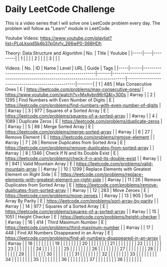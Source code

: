 # Daily LeetCode Challenge
This is a video series that I will solve one LeetCode problem every day.
The problem will follow as "Learn" module in LeetCode.

Youtube Videos: https://www.youtube.com/playlist?list=PLqLksqdSk4b37pGIyfy_266wP0-S68HDh

Theory: Data Structure and Algorithm
| No. | Title | Youtube |
|-----|----|---------|
| 1   |    |         |
| 2   |    |         |
| 3   |    |         |

Videos:
| No. | ID   | Name                                                 | Level | URL                                                                                | Guide                                              | Tags   |
|-----|------|------------------------------------------------------|-------|------------------------------------------------------------------------------------|----------------------------------------------------|--------|
| 1   | 485  | Max Consecutive Ones                                 | E     | https://leetcode.com/problems/max-consecutive-ones/                                | https://www.youtube.com/watch?v=MxAybn96rlQ&t=300s | #array |
| 2   | 1295 | Find Numbers with Even Number of Digits              | E     | https://leetcode.com/problems/find-numbers-with-even-number-of-digits              |                                                    | #array |
| 3   | 977  | Squares of a Sorted Array                            | E     | https://leetcode.com/problems/squares-of-a-sorted-array                            |                                                    | #array |
| 4   | 1089 | Duplicate Zeros                                      | E     | https://leetcode.com/problems/duplicate-zeros                                      |                                                    | #array |
| 5   | 88   | Merge Sorted Array                                   | E     | https://leetcode.com/problems/merge-sorted-array                                   |                                                    | #array |
| 6   | 27   | Remove Element                                       | E     | https://leetcode.com/problems/remove-element                                       |                                                    | #array |
| 7   | 26   | Remove Duplicates from Sorted Arra                   | E     | https://leetcode.com/problems/remove-duplicates-from-sorted-array                  |                                                    | #array |
| 8   | 1346 | Check If N and Its Double Exist                      | E     | https://leetcode.com/problems/check-if-n-and-its-double-exist                      |                                                    | #array |
| 9   | 941  | Valid Mountain Array                                 | E     | https://leetcode.com/problems/valid-mountain-array                                 |                                                    | #array |
| 10  | 1299 | Replace Elements with Greatest Element on Right Side | E     | https://leetcode.com/problems/replace-elements-with-greatest-element-on-right-side |                                                    | #array |
| 11  | 26   | Remove Duplicates from Sorted Array                  | E     | https://leetcode.com/problems/remove-duplicates-from-sorted-array                  |                                                    | #array |
| 12  | 283  | Move Zeroes                                          | E     | https://leetcode.com/problems/move-zeroes                                          |                                                    | #array |
| 13  | 905  | Sort Array By Parity                                 | E     | https://leetcode.com/problems/sort-array-by-parity                                 |                                                    | #array |
| 14  | 977  | Squares of a Sorted Array                            | E     | https://leetcode.com/problems/squares-of-a-sorted-array                            |                                                    | #array |
| 15  | 1051 | Height Checker                                       | E     | https://leetcode.com/problems/height-checker                                       |                                                    | #array |
| 16  | 414  | Third Maximum Number                                 | E     | https://leetcode.com/problems/third-maximum-number                                 |                                                    | #array |
| 17  | 448  | Find All Numbers Disappeared in an Array             | E     | https://leetcode.com/problems/find-all-numbers-disappeared-in-an-array             |                                                    | #array |
| 18  |      |                                                      |       |                                                                                    |                                                    |        |
| 19  |      |                                                      |       |                                                                                    |                                                    |        |
| 20  |      |                                                      |       |                                                                                    |                                                    |        |
| 21  |      |                                                      |       |                                                                                    |                                                    |        |
| 22  |      |                                                      |       |                                                                                    |                                                    |        |
| 23  |      |                                                      |       |                                                                                    |                                                    |        |
| 24  |      |                                                      |       |                                                                                    |                                                    |        |
| 25  |      |                                                      |       |                                                                                    |                                                    |        |
| 26  |      |                                                      |       |                                                                                    |                                                    |        |
| 27  |      |                                                      |       |                                                                                    |                                                    |        |
| 28  |      |                                                      |       |                                                                                    |                                                    |        |
| 29  |      |                                                      |       |                                                                                    |                                                    |        |
| 30  |      |                                                      |       |                                                                                    |                                                    |        |
| 31  |      |                                                      |       |                                                                                    |                                                    |        |
| 32  |      |                                                      |       |                                                                                    |                                                    |        |
| 33  |      |                                                      |       |                                                                                    |                                                    |        |
| 34  |      |                                                      |       |                                                                                    |                                                    |        |
| 35  |      |                                                      |       |                                                                                    |                                                    |        |
| 36  |      |                                                      |       |                                                                                    |                                                    |        |
| 37  |      |                                                      |       |                                                                                    |                                                    |        |
| 38  |      |                                                      |       |                                                                                    |                                                    |        |
